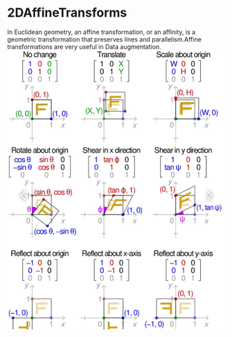# 2DAffineTransforms
In Euclidean geometry, an affine transformation, or an affinity, is a geometric transformation that preserves lines and parallelism.Affine transformations are very useful in Data augmentation.
![transformations](image.jpg)
